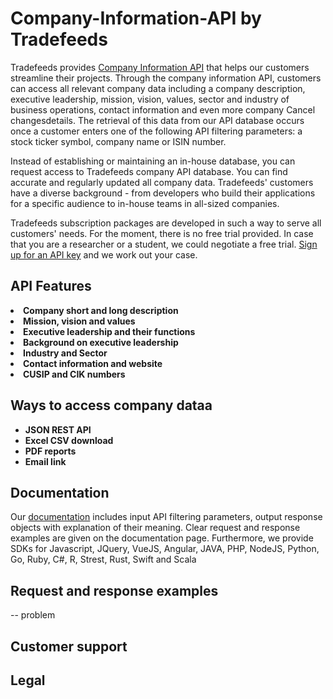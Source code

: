 # Company-Information-API by Tradefeeds
Tradefeeds provides <a href="https://tradefeeds.com/company-information-api/" rel="nofollow"> Company Information API</a>  that helps our customers streamline their projects. Through the company information API, customers can access all relevant company data including a company description, executive leadership, mission, vision, values, sector and industry of business operations, contact information and even more company Cancel changesdetails. The retrieval of this data from our API database occurs once a customer enters one of the following API filtering parameters: a stock ticker symbol, company name or ISIN number. 

Instead of establishing or maintaining an in-house database, you can request access to Tradefeeds company API database.
You can find accurate and regularly updated all company data. Tradefeeds' customers have a diverse background - from developers who build their applications for a specific audience to in-house teams in all-sized companies. 

Tradefeeds subscription packages are developed in such a way to serve all customers' needs. For the moment, there is no free trial provided. In case that you are a researcher or a student, we could negotiate a free trial. <a href="https://tradefeeds.com/pricing-subscription-plans/" rel="nofollow">Sign up for an API key</a> and we work out your case.

<h2><a id="user-content-api-features" class="anchor" href="https://github.com/Tradefeeds-Financial-data-API/Company-information-API#api-features" aria-hidden="true"></a>API Features</h2>

<li><strong>Company short and long description</strong></li>
<li><strong>Mission, vision and values</strong></li>
<li><strong>Executive leadership and their functions</strong></li>
<li><strong>Background on executive leadership</strong></li>
<li><strong>Industry and Sector</strong></li>
<li><strong>Contact information and website</strong></li>
<li><strong>CUSIP and CIK numbers</strong></li>

<h2><a id="user-content-ways-to-access-company-data" class="anchor" href="https://github.com/Tradefeeds-Financial-data-API/Company-information-API#ways-to-access-company-data" aria-hidden="true"></a>Ways to access company dataa</h2>
<ul>
 	<li><strong>JSON REST API</strong></li>
 	<li><strong>Excel CSV download</strong></li>
 	<li><strong>PDF reports</strong></li>
 	<li><strong>Email link</strong></li>
</ul>

<h2>Documentation</h2>

Our <a href="https://tradefeeds.com/documentation" rel="nofollow">documentation</a> includes input API filtering parameters, output response objects with explanation of their meaning. Clear request and response examples are given on the documentation page. Furthermore, we provide SDKs for Javascript, JQuery, VueJS, Angular, JAVA, PHP, NodeJS, Python, Go, Ruby, C#, R, Strest, Rust, Swift and Scala

<h2>Request and response examples</h2>

-- problem 

<h2>Customer support</h2>

<h2>Legal</h2>
